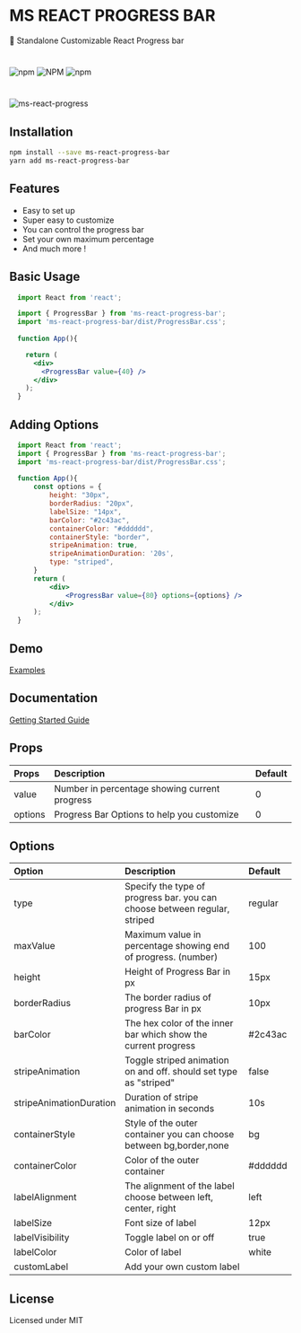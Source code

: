 # MS REACT PROGRESS BAR

🎉 Standalone Customizable React Progress bar
#
![npm](https://img.shields.io/npm/dw/ms-react-progress-bar?color=%236b46c1&style=for-the-badge)
![NPM](https://img.shields.io/npm/l/ms-react-progress-bar?color=%236b46c1&style=for-the-badge)
![npm](https://img.shields.io/npm/v/ms-react-progress-bar?color=%236b46c1&label=LATEST%20VERSION&style=for-the-badge)
#
![ms-react-progress](https://user-images.githubusercontent.com/40831389/158510180-fd318ed2-62a9-438e-85d2-1866221a1e34.gif)

## Installation

```bash
npm install --save ms-react-progress-bar
yarn add ms-react-progress-bar
```

## Features

- Easy to set up
- Super easy to customize
- You can control the progress bar
- Set your own maximum percentage
- And much more !

## Basic Usage

```jsx
  import React from 'react';

  import { ProgressBar } from 'ms-react-progress-bar';
  import 'ms-react-progress-bar/dist/ProgressBar.css';
  
  function App(){

    return (
      <div>
        <ProgressBar value={40} />
      </div>
    );
  }
```

## Adding Options

```jsx
  import React from 'react';
  import { ProgressBar } from 'ms-react-progress-bar';
  import 'ms-react-progress-bar/dist/ProgressBar.css';
  
  function App(){
      const options = {
          height: "30px",
          borderRadius: "20px",
          labelSize: "14px",
          barColor: "#2c43ac",
          containerColor: "#dddddd",
          containerStyle: "border",
          stripeAnimation: true,
          stripeAnimationDuration: '20s',
          type: "striped",
      }
      return (
          <div>
              <ProgressBar value={80} options={options} />
          </div>
      );
  }
```

## Demo

[Examples](https://ankomahene.github.io/ms_react-progress-bar/)

## Documentation

[Getting Started Guide](https://ankomahene.github.io/ms_react-progress-bar/)

## Props

| Props      | Description                                      | Default  |
| :---       |    :----                                         | :---     |
| value      | Number in percentage showing current progress    | 0        |
| options    | Progress Bar Options to help you customize       | 0        |

## Options

| Option         | Description                                                         | Default        |
| :---           |    :----                                                            | :---           |
|type            |	Specify the type of progress bar. you can choose between regular, striped | regular |
|maxValue        |	Maximum value in percentage showing end of progress. (number)      | 100            |
|height          |	Height of Progress Bar in px	                                     | 15px           |
|borderRadius    |	The border radius of progress Bar in px	                           | 10px           |
|barColor        |	The hex color of the inner bar which show the current progress	   | #2c43ac        |
|stripeAnimation |	Toggle striped animation on and off. should set type as "striped"	 | false          |
|stripeAnimationDuration |	Duration of stripe animation in seconds	                   | 10s            |
|containerStyle  |	Style of the outer container you can choose between bg,border,none | bg             |
|containerColor  |	Color of the outer container	                                     | #dddddd        |
|labelAlignment  |	The alignment of the label choose between left, center, right	     | left           |
|labelSize       |	Font size of label	                                               | 12px           |
|labelVisibility |	Toggle label on or off	                                           | true           |
|labelColor      |	Color of label	                                                   | white          |
|customLabel     |	Add your own custom label                                          |	              |


## License

Licensed under MIT
